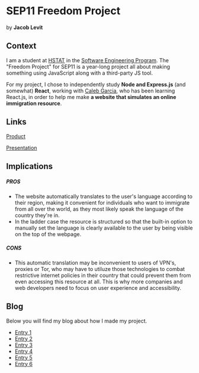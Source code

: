 # SEP11 Freedom Project
by **Jacob Levit**

## Context
I am a student at [HSTAT](https://www.hstat.org/) in the [Software Engineering Program](https://hstatsep.github.io/). The "Freedom Project" for SEP11 is a year-long project all about making something using JavaScript along with a third-party JS tool.

For my project, I chose to independently study **Node and Express.js** (and somewhat) **React**, working with [Caleb Garcia](https://github.com/calebg4205), who has been learning React.js, in order to help me make **a website that simulates an online immigration resource**.

## Links

[Product](https://ip-immigration-website-frontend.vercel.app/)

[Presentation](https://docs.google.com/presentation/d/1q1zGLP7vPFQL8w3w1T0zRHO0r3UDH2-i0hvRYW0ZQbo/)

## Implications
##### PROS
* The website automatically translates to the user's language according to their region, making it convenient for individuals who want to immigrate from all over the world, as they most likely speak the language of the country they're in.
* In the ladder case the resource is structured so that the built-in option to manually set the language is clearly available to the user by being visible on the top of the webpage.

##### CONS
* This automatic translation may be inconvenient to users of VPN's, proxies or Tor, who may have to utiluze those technologies to combat restrictive internet policies in their country that could prevent them from even accessing this resource at all. This is why more companies and web developers need to focus on user experience and accessibility.


## Blog
Below you will find my blog about how I made my project.

* [Entry 1](blog/entry01.md)
* [Entry 2](blog/entry02.md)
* [Entry 3](blog/entry03.md)
* [Entry 4](blog/entry04.md)
* [Entry 5](blog/entry05.md)
* [Entry 6](blog/entry06.md)
